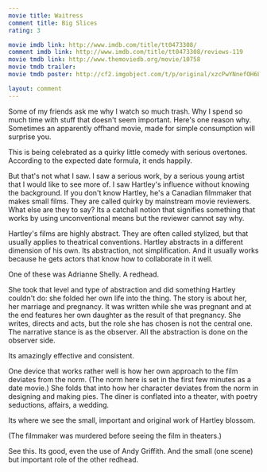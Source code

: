 ```yaml
---
movie title: Waitress
comment title: Big Slices
rating: 3

movie imdb link: http://www.imdb.com/title/tt0473308/
comment imdb link: http://www.imdb.com/title/tt0473308/reviews-119
movie tmdb link: http://www.themoviedb.org/movie/10758
movie tmdb trailer: 
movie tmdb poster: http://cf2.imgobject.com/t/p/original/xzcPwYNnefOH6LZjLScIxjotwJI.jpg

layout: comment
---
```


Some of my friends ask me why I watch so much trash. Why I spend so much time with stuff that doesn't seem important. Here's one reason why. Sometimes an apparently offhand movie, made for simple consumption will surprise you.

This is being celebrated as a quirky little comedy with serious overtones. According to the expected date formula, it ends happily. 

But that's not what I saw. I saw a serious work, by a serious young artist that I would like to see more of. I saw Hartley's influence without knowing the background. If you don't know Hartley, he's a Canadian filmmaker that makes small films. They are called quirky by mainstream movie reviewers. What else are they to say? Its a catchall notion that signifies something that works by using unconventional means but the reviewer cannot say why.

Hartley's films are highly abstract. They are often called stylized, but that usually applies to theatrical conventions. Hartley abstracts in a different dimension of his own. Its abstraction, not simplification. And it usually works because he gets actors that know how to collaborate in it well. 

One of these was Adrianne Shelly. A redhead.

She took that level and type of abstraction and did something Hartley couldn't do: she folded her own life into the thing. The story is about her, her marriage and pregnancy. It was written while she was pregnant and at the end features her own daughter as the result of that pregnancy. She writes, directs and acts, but the role she has chosen is not the central one. The narrative stance is as the observer. All the abstraction is done on the observer side.

Its amazingly effective and consistent.

One device that works rather well is how her own approach to the film deviates from the norm. (The norm here is set in the first few minutes as a date movie.) She folds that into how her character deviates from the norm in designing and making pies. The diner is conflated into a theater, with poetry seductions, affairs, a wedding.

Its where we see the small, important and original work of Hartley blossom.

(The filmmaker was murdered before seeing the film in theaters.)

See this. Its good, even the use of Andy Griffith. And the small (one scene) but important role of the other redhead.